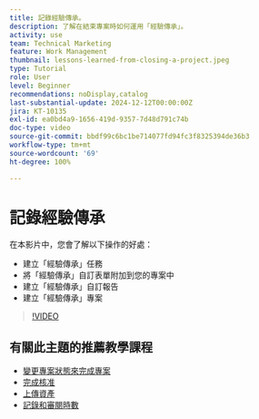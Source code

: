 ```yaml
---
title: 記錄經驗傳承。
description: 了解在結束專案時如何運用「經驗傳承」。
activity: use
team: Technical Marketing
feature: Work Management
thumbnail: lessons-learned-from-closing-a-project.jpeg
type: Tutorial
role: User
level: Beginner
recommendations: noDisplay,catalog
last-substantial-update: 2024-12-12T00:00:00Z
jira: KT-10135
exl-id: ea0bd4a9-1656-419d-9357-7d48d791c74b
doc-type: video
source-git-commit: bbdf99c6bc1be714077fd94fc3f8325394de36b3
workflow-type: tm+mt
source-wordcount: '69'
ht-degree: 100%

---
```


# 記錄經驗傳承

在本影片中，您會了解以下操作的好處：

* 建立「經驗傳承」任務
* 將「經驗傳承」自訂表單附加到您的專案中
* 建立「經驗傳承」自訂報告
* 建立「經驗傳承」專案

>[!VIDEO](https://video.tv.adobe.com/v/3441012/?quality=12&learn=on&enablevpops=1)

## 有關此主題的推薦教學課程

* [變更專案狀態來完成專案](/help/manage-work/projects/change-the-project-status.md)
* [完成核准](/help/manage-work/close-a-project/complete-approvals.md)
* [上傳資產](/help/manage-work/close-a-project/upload-assets.md)
* [記錄和審閱時數](/help/manage-work/close-a-project/log-and-review-hours.md)
